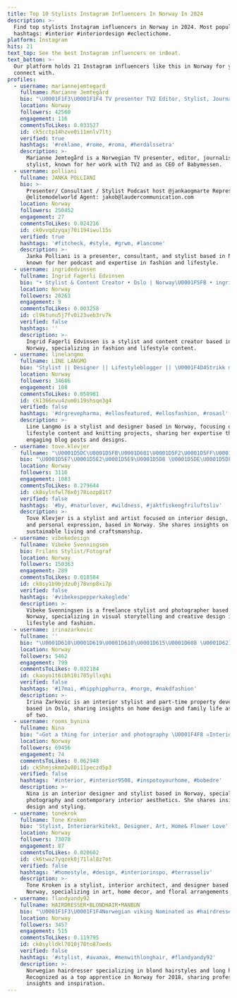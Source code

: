 ```yaml
---
title: Top 10 Stylists Instagram Influencers In Norway In 2024
description: >-
  Find top stylists Instagram influencers in Norway in 2024. Most popular
  hashtags: #interior #interiordesign #eclectichome.
platform: Instagram
hits: 21
text_top: See the best Instagram influencers on inBeat.
text_bottom: >-
  Our platform holds 21 Instagram influencers like this in Norway for you to
  connect with.
profiles:
  - username: mariannejemtegard
    fullname: Marianne Jemtegård
    bio: "\U0001F1F3\U0001F1F4 TV presenter TV2 Editor, Stylist, Journalist, DJ CEO @babymessen Reklame for @bezzerwizzerstudio \U0001F447\U0001F3FCBEZZERWIZZER Ord\U0001F447\U0001F3FC"
    location: Norway
    followers: 42560
    engagement: 116
    commentsToLikes: 0.033527
    id: ck5cctp14hzve0i11mnlv7ltj
    verified: true
    hashtags: '#reklame, #rome, #roma, #herdalssetra'
    description: >-
      Marianne Jemtegård is a Norwegian TV presenter, editor, journalist, and
      stylist, known for her work with TV2 and as CEO of Babymessen.
  - username: polliani
    fullname: JANKA POLLIANI
    bio: >-
      Presenter/ Consultant / Stylist Podcast host @jankaogmarte Represented by
      @elitemodelworld Agent: jakob@laudercommunication.com
    location: Norway
    followers: 250452
    engagement: 27
    commentsToLikes: 0.024216
    id: ck0vvqdzyqaj70i194iwul15s
    verified: true
    hashtags: '#fitcheck, #style, #grwm, #lancome'
    description: >-
      Janka Polliani is a presenter, consultant, and stylist based in Norway,
      known for her podcast and expertise in fashion and lifestyle.
  - username: ingridedvinsen
    fullname: Ingrid Fagerli Edvinsen
    bio: "• Stylist & Content Creator • Oslo | Norway\U0001F5FB • ingridfagerli@hotmail.no or DM ✉️"
    location: Norway
    followers: 20263
    engagement: 9
    commentsToLikes: 0.003258
    id: cl9ktunu5j7fv0i23ueb3rv7k
    verified: false
    hashtags: ''
    description: >-
      Ingrid Fagerli Edvinsen is a stylist and content creator based in Oslo,
      Norway, specializing in fashion and lifestyle content.
  - username: linelangmo
    fullname: LINE LANGMO
    bio: "Stylist || Designer || Lifestyleblogger || \U0001F4D4Strikk med Line Langmo"
    location: Norway
    followers: 34686
    engagement: 108
    commentsToLikes: 0.050981
    id: ck1366nvu4zum0i19shsqe3g4
    verified: false
    hashtags: '#drgrevepharma, #ellosfeatured, #ellosfashion, #rosasl'
    description: >-
      Line Langmo is a stylist and designer based in Norway, focusing on
      lifestyle content and knitting projects, sharing her expertise through
      engaging blog posts and designs.
  - username: tove.klevjer
    fullname: "\U0001D5DC\U0001D5FB\U0001D601\U0001D5F2\U0001D5FF\U0001D5F6ø\U0001D5FF \U0001D5F8\U0001D602\U0001D5FB\U0001D600\U0001D601 \U0001D5F1\U0001D5F2\U0001D600\U0001D5F6\U0001D5F4\U0001D5FB \U0001D5F5\U0001D606\U0001D601\U0001D601\U0001D5F2\U0001D5F9\U0001D5F6\U0001D603"
    bio: "\U0001D5E7\U0001D5E2\U0001D5E9\U0001D5D8 \U0001D5DE\U0001D5DF\U0001D5D8\U0001D5E9\U0001D5DD\U0001D5D8\U0001D5E5 Kunstner stylist & vandringsromantiker Airbnb, Nesbyen \U0001F449\U0001D5DC\U0001D5FB\U0001D601\U0001D5F2\U0001D5FF\U0001D5F6ø\U0001D5FF \U0001D5FA \U0001D5F6\U0001D5F1\U0001D5F2\U0001D5FB\U0001D601\U0001D5F6\U0001D601\U0001D5F2\U0001D601 & \U0001D600\U0001D5F7\U0001D5F2\U0001D5F9/\U0001D5FD\U0001D5F2\U0001D5FF\U0001D600\U0001D5FC\U0001D5FB\U0001D5F9\U0001D5F6\U0001D5F4\U0001D5F5\U0001D5F2\U0001D601 \U0001F448 \U0001D64E\U0001D669\U0001D664\U0001D661\U0001D669\U0001D65D\U0001D65A\U0001D669 \U0001D669\U0001D65E\U0001D661 \U0001D65E\U0001D663\U0001D669\U0001D65A\U0001D667\U0001D65E\U0001D664\U0001D667 & \U0001D65Då\U0001D663\U0001D659\U0001D66B\U0001D65A\U0001D667\U0001D660"
    location: Norway
    followers: 3116
    engagement: 1083
    commentsToLikes: 0.279644
    id: ck8sylnfwl76x0j78iozp81t7
    verified: false
    hashtags: '#by, #naturlover, #wildness, #jaktfiskeogfriluftsliv'
    description: >-
      Tove Klevjer is a stylist and artist focused on interior design, identity,
      and personal expression, based in Norway. She shares insights on
      sustainable living and craftsmanship.
  - username: vibekedesign
    fullname: Vibeke Svenningsen
    bio: Frilans Stylist/Fotograf
    location: Norway
    followers: 150363
    engagement: 289
    commentsToLikes: 0.018584
    id: ck8sy1b9bjdzu0j78vnp8xi7p
    verified: false
    hashtags: '#vibekespepperkakeglede'
    description: >-
      Vibeke Svenningsen is a freelance stylist and photographer based in
      Norway, specializing in visual storytelling and creative design in
      lifestyle and fashion.
  - username: irinazarkovic
    fullname: ''
    bio: "\U0001D610\U0001D619\U0001D610\U0001D615\U0001D608 \U0001D621\U0001D608\U0001D619\U0001D612\U0001D616\U0001D61D\U0001D610\U0001D60A \U0001D615\U0001D61C\U0001D619\U0001D614\U0001D610 \U0001F33B 30 // Based in Oslo - Mom of two + married to @ncnurmi Interior Stylist and part time property developer"
    location: Norway
    followers: 5462
    engagement: 799
    commentsToLikes: 0.032184
    id: ckaoyo1t6ibh10i785yllxqhi
    verified: false
    hashtags: '#17mai, #hipphipphurra, #norge, #nakdfashion'
    description: >-
      Irina Zarkovic is an interior stylist and part-time property developer
      based in Oslo, sharing insights on home design and family life as a mother
      of two.
  - username: rooms_bynina
    fullname: Nina
    bio: "▫️Got a thing for interior and photography \U0001F4F8 ▫️Interiordesigner and stylist @styling_habitats \U0001F4A1 ▫️Happycamper since 1986 \U0001F64B\U0001F3FD‍♀️"
    location: Norway
    followers: 69456
    engagement: 74
    commentsToLikes: 0.062948
    id: ck5hmjskmm2w80i11peczd5p3
    verified: false
    hashtags: '#interior, #interior9508, #inspotoyourhome, #bobedre'
    description: >-
      Nina is an interior designer and stylist based in Norway, specializing in
      photography and contemporary interior aesthetics. She shares insights on
      design and styling.
  - username: tonekrok
    fullname: Tone Kroken
    bio: 'Stylist, Interiørarkitekt, Designer, Art, Home& Flower Love'
    location: Norway
    followers: 73078
    engagement: 87
    commentsToLikes: 0.020602
    id: ck6twaz7yqzek0j71lal8z7ot
    verified: false
    hashtags: '#homestyle, #design, #interiorinspo, #terrasseliv'
    description: >-
      Tone Kroken is a stylist, interior architect, and designer based in
      Norway, specializing in art, home decor, and floral arrangements.
  - username: flandyandy92
    fullname: HAIRDRESSER•BLONDHAIR•MANBUN
    bio: "\U0001F1F3\U0001F1F4Norwegian viking Nominated as #hairdresser apprentice of the year in #norway 2018 ! #blondmen #blondhair #love #lgbt #instagram #longhair #manbun"
    location: Norway
    followers: 3457
    engagement: 515
    commentsToLikes: 0.119795
    id: ck8sylldkl7010j78to87oeds
    verified: false
    hashtags: '#stylist, #avamax, #menwithlonghair, #flandyandy92'
    description: >-
      Norwegian hairdresser specializing in blond hairstyles and long hair.
      Recognized as a top apprentice in Norway for 2018, sharing professional
      insights and inspiration.
---
```



